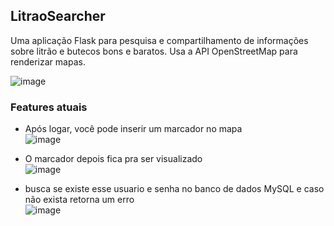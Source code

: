 ## LitraoSearcher
Uma aplicação Flask para pesquisa e compartilhamento de informações sobre litrão e butecos bons e baratos. Usa a API OpenStreetMap para renderizar mapas.  

![image](https://github.com/tiago3186/LitraoSearcher/assets/132753395/dad46a5a-e3b3-4989-b44e-e61b300b2a06)

### Features atuais
- Após logar, você pode inserir um marcador no mapa  
![image](https://github.com/tiago3186/LitraoSearcher/assets/132753395/0050e25f-cd6c-41ee-bb17-b8946d4910c7)

- O marcador depois fica pra ser visualizado  
![image](https://github.com/tiago3186/LitraoSearcher/assets/132753395/cfe54718-b89c-4d84-b0db-eb8cfeb5ab0f)

- busca se existe esse usuario e senha no banco de dados MySQL e caso não exista retorna um erro  
![image](https://github.com/tiago3186/LitraoSearcher/assets/132753395/1f6fe6a2-74b5-414e-8bff-cb8450cdf6db)
